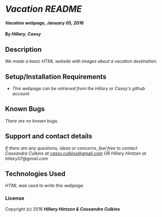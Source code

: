 # _Vacation README_

#### _Vacation webpage, January 05, 2016_

#### By _**Hillary, Cassy**_

## Description

_We made a basic HTML website with images about a vacation destination._

## Setup/Installation Requirements

* _This webpage can be retrieved from the Hillary or Cassy's github account._

## Known Bugs

_There are no known bugs._

## Support and contact details

_If there are any questions, ideas or concerns, feel free to contact Cassandra Culkins at cassy.culkins@gmail.com OR Hillary Hintzen at hillary07@gmail.com_

## Technologies Used

_HTML was used to write this webpage._

### License

Copyright (c) 2016 **_Hillary Hintzen & Cassandra Culkins_**
